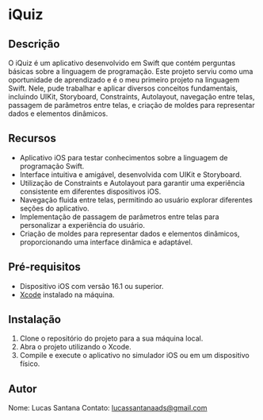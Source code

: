 # iQuiz


## Descrição
O iQuiz é um aplicativo desenvolvido em Swift que contém perguntas básicas sobre a linguagem de programação. Este projeto serviu como uma oportunidade de aprendizado e é o meu primeiro projeto na linguagem Swift. Nele, pude trabalhar e aplicar diversos conceitos fundamentais, incluindo UIKit, Storyboard, Constraints, Autolayout, navegação entre telas, passagem de parâmetros entre telas, e criação de moldes para representar dados e elementos dinâmicos.

## Recursos
- Aplicativo iOS para testar conhecimentos sobre a linguagem de programação Swift.
- Interface intuitiva e amigável, desenvolvida com UIKit e Storyboard.
- Utilização de Constraints e Autolayout para garantir uma experiência consistente em diferentes dispositivos iOS.
- Navegação fluida entre telas, permitindo ao usuário explorar diferentes seções do aplicativo.
- Implementação de passagem de parâmetros entre telas para personalizar a experiência do usuário.
- Criação de moldes para representar dados e elementos dinâmicos, proporcionando uma interface dinâmica e adaptável.

## Pré-requisitos
- Dispositivo iOS com versão 16.1 ou superior.
- [Xcode](https://developer.apple.com/xcode/) instalado na máquina.

## Instalação
1. Clone o repositório do projeto para a sua máquina local.
2. Abra o projeto utilizando o Xcode.
3. Compile e execute o aplicativo no simulador iOS ou em um dispositivo físico.

## Autor
Nome: Lucas Santana
Contato: lucassantanaads@gmail.com


